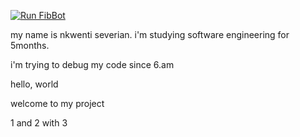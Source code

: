 
[![Run FibBot](https://github.com/Nkwenti-Severian-Ndongtsop/Fibonacci-bot/actions/workflows/fibbot.yml/badge.svg?branch=main)](https://github.com/Nkwenti-Severian-Ndongtsop/Fibonacci-bot/actions/workflows/fibbot.yml)

my name is nkwenti severian. i'm studying software engineering for 5months.

i'm trying to debug my code since 6.am

hello, world 

welcome to my project

1 and 2 with 3
